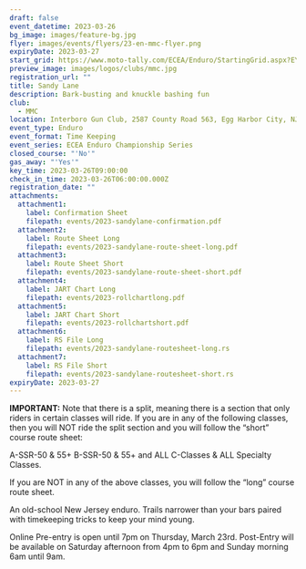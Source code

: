 ```yaml
---
draft: false
event_datetime: 2023-03-26
bg_image: images/feature-bg.jpg
flyer: images/events/flyers/23-en-mmc-flyer.png
expiryDate: 2023-03-27
start_grid: https://www.moto-tally.com/ECEA/Enduro/StartingGrid.aspx?EY=2023&EID=3
preview_image: images/logos/clubs/mmc.jpg
registration_url: ""
title: Sandy Lane
description: Bark-busting and knuckle bashing fun
club:
  - MMC
location: Interboro Gun Club, 2587 County Road 563, Egg Harbor City, NJ
event_type: Enduro
event_format: Time Keeping
event_series: ECEA Enduro Championship Series
closed_course: "'No'"
gas_away: "'Yes'"
key_time: 2023-03-26T09:00:00
check_in_time: 2023-03-26T06:00:00.000Z
registration_date: ""
attachments:
  attachment1:
    label: Confirmation Sheet
    filepath: events/2023-sandylane-confirmation.pdf
  attachment2:
    label: Route Sheet Long
    filepath: events/2023-sandylane-route-sheet-long.pdf
  attachment3:
    label: Route Sheet Short
    filepath: events/2023-sandylane-route-sheet-short.pdf
  attachment4:
    label: JART Chart Long
    filepath: events/2023-rollchartlong.pdf
  attachment5:
    label: JART Chart Short
    filepath: events/2023-rollchartshort.pdf
  attachment6:
    label: RS File Long
    filepath: events/2023-sandylane-routesheet-long.rs
  attachment7:
    label: RS File Short
    filepath: events/2023-sandylane-routesheet-short.rs
expiryDate: 2023-03-27
---
```


**IMPORTANT:** Note that there is a split, meaning there is a section that only riders in certain classes will ride. If you are in any of the following classes, then you will NOT ride the split section and you will follow the “short” course route sheet:

A-SSR-50 & 55+ B-SSR-50 & 55+ and ALL C-Classes & ALL Specialty Classes.

If you are NOT in any of the above classes, you will follow the “long” course route sheet.

An old-school New Jersey enduro. Trails narrower than your bars paired with timekeeping tricks to keep your mind young.

Online Pre-entry is open until 7pm on Thursday, March 23rd. Post-Entry will be available on Saturday afternoon from 4pm to 6pm and Sunday morning 6am until 9am.

